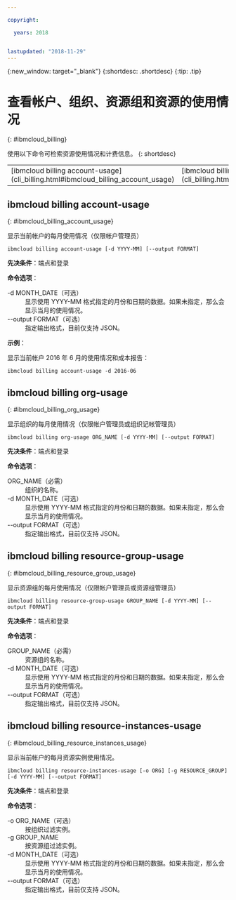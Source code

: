 ```yaml
---

copyright:

  years: 2018


lastupdated: "2018-11-29"
---
```


{:new_window: target="_blank"}
{:shortdesc: .shortdesc}
{:tip: .tip}

# 查看帐户、组织、资源组和资源的使用情况 
{: #ibmcloud_billing}

使用以下命令可检索资源使用情况和计费信息。
{: shortdesc}

<table summary="可用于管理 {{site.data.keyword.Bluemix_notm}} 计费和使用情况的 ibmcloud 命令。">
 <thead>
 </thead>
 <tbody>
<tr>
  <td>[ibmcloud billing account-usage](cli_billing.html#ibmcloud_billing_account_usage)</td>
  <td>[ibmcloud billing org-usage](cli_billing.html#ibmcloud_billing_org_usage)</td>
  <td>[ibmcloud billing resource-group-usage](cli_billing.html#ibmcloud_billing_resource_group_usage)</td>
  <td>[ibmcloud billing resource-instances-usage](cli_billing.html#ibmcloud_billing_resource_instances_usage)</td>
 </tr>
 </tbody>
 </table>
 
 
 ## ibmcloud billing account-usage
{: #ibmcloud_billing_account_usage}

显示当前帐户的每月使用情况（仅限帐户管理员）

```
ibmcloud billing account-usage [-d YYYY-MM] [--output FORMAT]
```

<strong>先决条件</strong>：端点和登录

<strong>命令选项</strong>：

<dl>
  <dt>-d MONTH_DATE（可选）</dt>
  <dd>显示使用 YYYY-MM 格式指定的月份和日期的数据。如果未指定，那么会显示当月的使用情况。</dd>
  <dt>--output FORMAT（可选）</dt>
  <dd>指定输出格式，目前仅支持 JSON。</dd>
</dl>

<strong>示例</strong>：

显示当前帐户 2016 年 6 月的使用情况和成本报告：

```
ibmcloud billing account-usage -d 2016-06
```

## ibmcloud billing org-usage
{: #ibmcloud_billing_org_usage}

显示组织的每月使用情况（仅限帐户管理员或组织记帐管理员）

```
ibmcloud billing org-usage ORG_NAME [-d YYYY-MM] [--output FORMAT]
```

<strong>先决条件</strong>：端点和登录

<strong>命令选项</strong>：

<dl>
  <dt>ORG_NAME（必需）</dt>
  <dd>组织的名称。</dd>
  <dt>-d MONTH_DATE（可选）</dt>
  <dd>显示使用 YYYY-MM 格式指定的月份和日期的数据。如果未指定，那么会显示当月的使用情况。</dd>
  <dt>--output FORMAT（可选）</dt>
  <dd>指定输出格式，目前仅支持 JSON。</dd>
</dl>

## ibmcloud billing resource-group-usage
{: #ibmcloud_billing_resource_group_usage}

显示资源组的每月使用情况（仅限帐户管理员或资源组管理员）

```
ibmcloud billing resource-group-usage GROUP_NAME [-d YYYY-MM] [--output FORMAT]
```

<strong>先决条件</strong>：端点和登录

<strong>命令选项</strong>：

<dl>
  <dt>GROUP_NAME（必需）</dt>
  <dd>资源组的名称。</dd>
  <dt>-d MONTH_DATE（可选）</dt>
  <dd>显示使用 YYYY-MM 格式指定的月份和日期的数据。如果未指定，那么会显示当月的使用情况。</dd>
  <dt>--output FORMAT（可选）</dt>
  <dd>指定输出格式，目前仅支持 JSON。</dd>
</dl>

## ibmcloud billing resource-instances-usage
{: #ibmcloud_billing_resource_instances_usage}

显示当前帐户的每月资源实例使用情况。

```
ibmcloud billing resource-instances-usage [-o ORG] [-g RESOURCE_GROUP] [-d YYYY-MM] [--output FORMAT]
```

<strong>先决条件</strong>：端点和登录

<strong>命令选项</strong>：

<dl>
  <dt>-o ORG_NAME（可选）</dt>
  <dd>按组织过滤实例。</dd>
  <dt>-g GROUP_NAME</dt>
  <dd>按资源组过滤实例。</dd>
  <dt>-d MONTH_DATE（可选）</dt>
  <dd>显示使用 YYYY-MM 格式指定的月份和日期的数据。如果未指定，那么会显示当月的使用情况。</dd>
  <dt>--output FORMAT（可选）</dt>
  <dd>指定输出格式，目前仅支持 JSON。</dd>
</dl>
